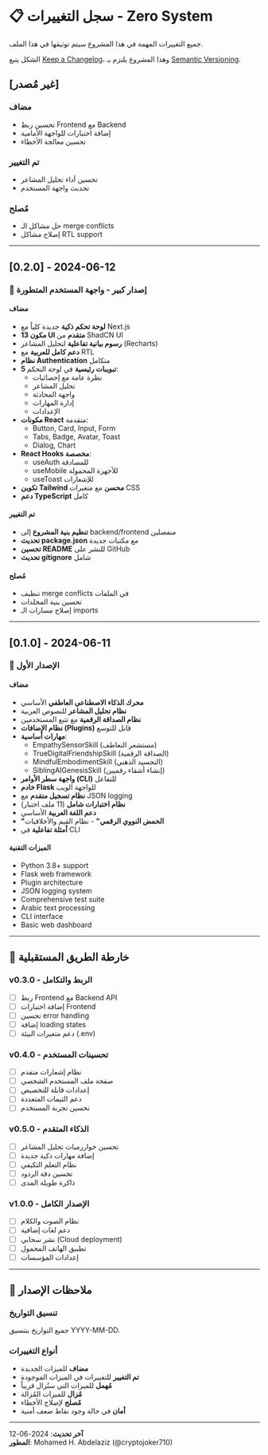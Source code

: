 # 📋 سجل التغييرات - Zero System

جميع التغييرات المهمة في هذا المشروع سيتم توثيقها في هذا الملف.

الشكل يتبع [Keep a Changelog](https://keepachangelog.com/en/1.0.0/)،
وهذا المشروع يلتزم بـ [Semantic Versioning](https://semver.org/spec/v2.0.0.html).

## [غير مُصدر]

### مضاف
- تحسين ربط Frontend مع Backend
- إضافة اختبارات للواجهة الأمامية
- تحسين معالجة الأخطاء

### تم التغيير
- تحسين أداء تحليل المشاعر
- تحديث واجهة المستخدم

### مُصلح
- حل مشاكل الـ merge conflicts
- إصلاح مشاكل RTL support

---

## [0.2.0] - 2024-06-12

### 🎉 إصدار كبير - واجهة المستخدم المتطورة

#### مضاف
- **لوحة تحكم ذكية** جديدة كلياً مع Next.js
- **13 مكون UI متقدم** من ShadCN UI
- **رسوم بيانية تفاعلية** لتحليل المشاعر (Recharts)
- **دعم كامل للعربية** مع RTL
- **نظام Authentication** متكامل
- **5 تبويبات رئيسية** في لوحة التحكم:
  - نظرة عامة مع إحصائيات
  - تحليل المشاعر
  - واجهة المحادثة
  - إدارة المهارات
  - الإعدادات
- **مكونات React** متقدمة:
  - Button, Card, Input, Form
  - Tabs, Badge, Avatar, Toast
  - Dialog, Chart
- **React Hooks مخصصة**:
  - useAuth للمصادقة
  - useMobile للأجهزة المحمولة
  - useToast للإشعارات
- **تكوين Tailwind محسن** مع متغيرات CSS
- **دعم TypeScript** كامل

#### تم التغيير
- **تنظيم بنية المشروع** إلى backend/frontend منفصلين
- **تحديث package.json** مع مكتبات جديدة
- **تحسين README** للنشر على GitHub
- **تحديث gitignore** شامل

#### مُصلح
- تنظيف merge conflicts في الملفات
- تحسين بنية المجلدات
- إصلاح مسارات الـ imports

---

## [0.1.0] - 2024-06-11

### 🚀 الإصدار الأول

#### مضاف
- **محرك الذكاء الاصطناعي العاطفي** الأساسي
- **نظام تحليل المشاعر** للنصوص العربية
- **نظام الصداقة الرقمية** مع تتبع المستخدمين
- **نظام الإضافات (Plugins)** قابل للتوسع
- **مهارات أساسية**:
  - EmpathySensorSkill (مستشعر التعاطف)
  - TrueDigitalFriendshipSkill (الصداقة الرقمية)
  - MindfulEmbodimentSkill (التجسيد الذهني)
  - SiblingAIGenesisSkill (إنشاء أشقاء رقميين)
- **واجهة سطر الأوامر (CLI)** للتفاعل
- **خادم Flask** للواجهة الويب
- **نظام تسجيل متقدم** مع JSON logging
- **نظام اختبارات شامل** (11 ملف اختبار)
- **دعم اللغة العربية** الأساسي
- **"الحمض النووي الرقمي"** - نظام القيم والأخلاقيات
- **أمثلة تفاعلية** في CLI

#### الميزات التقنية
- Python 3.8+ support
- Flask web framework
- Plugin architecture
- JSON logging system
- Comprehensive test suite
- Arabic text processing
- CLI interface
- Basic web dashboard

---

## 🔮 خارطة الطريق المستقبلية

### v0.3.0 - الربط والتكامل
- [ ] ربط Frontend مع Backend API
- [ ] إضافة اختبارات Frontend
- [ ] تحسين error handling
- [ ] إضافة loading states
- [ ] دعم متغيرات البيئة (.env)

### v0.4.0 - تحسينات المستخدم
- [ ] نظام إشعارات متقدم
- [ ] صفحة ملف المستخدم الشخصي
- [ ] إعدادات قابلة للتخصيص
- [ ] دعم الثيمات المتعددة
- [ ] تحسين تجربة المستخدم

### v0.5.0 - الذكاء المتقدم
- [ ] تحسين خوارزميات تحليل المشاعر
- [ ] إضافة مهارات ذكية جديدة
- [ ] نظام التعلم التكيفي
- [ ] تحسين دقة الردود
- [ ] ذاكرة طويلة المدى

### v1.0.0 - الإصدار الكامل
- [ ] نظام الصوت والكلام
- [ ] دعم لغات إضافية
- [ ] نشر سحابي (Cloud deployment)
- [ ] تطبيق الهاتف المحمول
- [ ] إعدادات المؤسسات

---

## 📝 ملاحظات الإصدار

### تنسيق التواريخ
جميع التواريخ بتنسيق YYYY-MM-DD.

### أنواع التغييرات
- **مضاف** للميزات الجديدة
- **تم التغيير** للتغييرات في الميزات الموجودة
- **مُهمل** للميزات التي ستُزال قريباً
- **مُزال** للميزات المُزالة
- **مُصلح** لإصلاح الأخطاء
- **أمان** في حالة وجود نقاط ضعف أمنية

---

**آخر تحديث**: 2024-06-12  
**المطور**: Mohamed H. Abdelaziz (@cryptojoker710)
